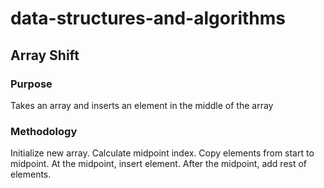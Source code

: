 # data-structures-and-algorithms

## Array Shift

### Purpose
Takes an array and inserts an element in the middle of the array

### Methodology
Initialize new array. Calculate midpoint index.  Copy elements from start to midpoint.  At the midpoint, insert element.  After the midpoint, add rest of elements.  